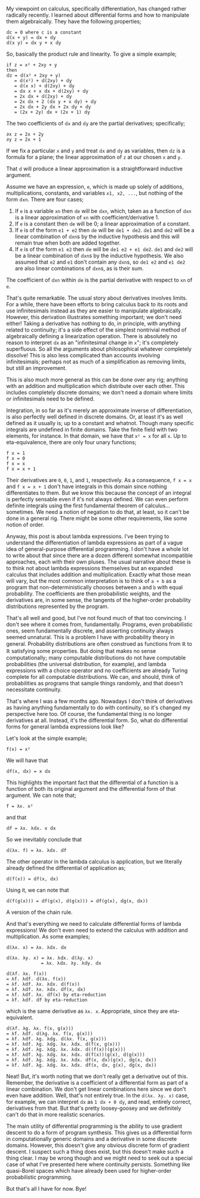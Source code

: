 My viewpoint on calculus, specifically differentiation, has changed rather radically recently. I learned about differential forms and how to manipulate them algebraically. They have the following properties;

```
𝕕c = 0 where c is a constant
𝕕(x + y) = 𝕕x + 𝕕y
𝕕(x y) = 𝕕x y + x 𝕕y
```

So, basically the product rule and linearity. To give a simple example;

```
if z = x² + 2xy + y
then 
𝕕z = 𝕕(x² + 2xy + y)
   = 𝕕(x²) + 𝕕(2xy) + 𝕕y
   = 𝕕(x x) + 𝕕(2xy) + 𝕕y
   = 𝕕x x + x 𝕕x + 𝕕(2xy) + 𝕕y
   = 2x 𝕕x + 𝕕(2xy) + 𝕕y
   = 2x 𝕕x + 2 (𝕕x y + x 𝕕y) + 𝕕y
   = 2x 𝕕x + 2y 𝕕x + 2x 𝕕y + 𝕕y
   = (2x + 2y) 𝕕x + (2x + 1) 𝕕y
```

The two coefficients of `𝕕x` and `𝕕y` are the partial derivatives; specifically;

```
∂x z = 2x + 2y
∂y z = 2x + 1
```

If we fix a particular `x` and `y` and treat `𝕕x` and `𝕕y` as variables, then `𝕕z` is a formula for a plane; the linear approximation of `z` at our chosen `x` and `y`.

That `𝕕` will produce a linear approximation is a straightforward inductive argument.

Assume we have an expression, `e`, which is made up solely of additions, multiplications, constants, and variables `x1, x2, ...`, but nothing of the form `𝕕xn`. There are four cases;

1. If `e` is a variable `xn` then `𝕕e` will be `𝕕xn`, which, taken as a function of `𝕕xn` is a linear approximation of `xn` with coefficient/derivative 1.
2. If `e` is a constant then `𝕕e` will be 0; a linear approximation of a constant.
3. If `e` is of the form `e1 + e2` then `𝕕e` will be `𝕕e1 + 𝕕e2`. `𝕕e1` and `𝕕e2` will be a linear combination of `𝕕xn`s by the inductive hypothesis and this will remain true when both are added together.
4. If `e` is of the form `e1 e2` then `𝕕e` will be `𝕕e1 e2 + e1 𝕕e2`. `𝕕e1` and `𝕕e2` will be a linear combination of `𝕕xn`s by the inductive hypothesis. We also assumed that `e2` and `e1` don't contain any `𝕕xn`s, so `𝕕e1 e2` and `e1 𝕕e2` are also linear combinations of `𝕕xn`s, as is their sum.

The coefficient of `𝕕xn` within `𝕕e` is the partial derivative with respect to `xn` of `e`.

That's quite remarkable. The usual story about derivatives involves limits. For a while, there have been efforts to bring calculus back to its roots and use infinitesimals instead as they are easier to manipulate algebraically. However, this derivation illustrates something important; we don't need either! Taking a derivative has nothing to do, in principle, with anything related to continuity; it's a side effect of the simplest nontrivial method of algebraically defining a linearization operation. There is absolutely no reason to interpret `𝕕x` as an "infinitesimal change in `x`"; it's completely superfluous. So all the arguments about philosophical whatever completely dissolve! This is also less complicated than accounts involving infinitesimals; perhaps not as much of a simplification as removing limits, but still an improvement.

This is also much more general as this can be done over any rig; anything with an addition and multiplication which distribute over each other. This includes completely discrete domains; we don't need a domain where limits or infinitesimals need to be defined. 

Integration, in so far as it's merely an approximate inverse of differentiation, is also perfectly well defined in discrete domains. Or, at least it's as well defined as it usually is; up to a constant and whatnot. Though many specific integrals are undefined in finite domains. Take the finite field with two elements, for instance. In that domain, we have that `x² = x` for all `x`. Up to eta-equivalence, there are only four unary functions;

```
f x = 1
f x = 0
f x = x
f x = x + 1
```

Their derivatives are `0`, `0`, `1`, and `1`, respectively. As a consequence, `f x = x` and `f x = x + 1` don't have integrals in this domain since nothing differentiates to them. But we know this because the concept of an integral is perfectly sensable even if it's not always defined. We can even perform definite integrals using the first fundamental theorem of calculus... sometimes. We need a notion of negation to do that, at least, so it can't be done in a general rig. There might be some other requirements, like some notion of order.

Anyway, this post is about lambda expressions. I've been trying to understand the differentiation of lambda expressions as part of a vague idea of general-purpose differential programming. I don't have a whole lot to write about that since there are a dozen different somewhat incompatible approaches, each with their own pluses. The usual narrative about these is to think not about lambda expressions themselves but an expanded calculus that includes addition and multiplication. Exactly what those mean will vary, but the most common interpretation is to think of `a + b` as a program that non-deterministically chooses between `a` and `b` with equal probability. The coefficients are then probabilistic weights, and the derivatives are, in some sense, the tangents of the higher-order probability distributions represented by the program.

That's all well and good, but I've not found much of that too convincing. I don't see where it comes from, fundamentally. Programs, even probabilistic ones, seem fundamentally discrete, and asserting continuity always seemed unnatural. This is a problem I have with probability theory in general. Probability distributions are often construed as functions from ℝ to ℝ satisfying some properties. But doing that makes no sense computationally; many computable distributions do not have computable probabilities (the universal distribution, for example), and lambda expressions with a choice operator and no coefficients are already Turing complete for all computable distributions. We can, and should, think of probabilities as programs that sample things randomly, and that doesn't necessitate continuity.

That's where I was a few months ago. Nowadays I don't think of derivatives as having anything fundamentally to do with continuity, so it's changed my perspective here too. Of course, the fundamental thing is no longer derivatives at all. Instead, it's the differential form. So, what do differential forms for general lambda expressions look like?

Let's look at the simple example;

```
f(x) = x²
```

We will have that

```
𝕕f(x, 𝕕x) = x 𝕕x
```

This highlights the important fact that the differential of a function is a function of both its original argument and the differential form of that argument. We can note that;

```
f = λx. x²
```

and that

```
𝕕f = λx. λ𝕕x. x 𝕕x
```

So we inevitably conclude that

```
𝕕(λx. f) = λx. λ𝕕x. 𝕕f
```

The other operator in the lambda calculus is application, but we literally already defined the differential of application as;

```
𝕕(f(x)) = 𝕕f(x, 𝕕x)
```

Using it, we can note that

```
𝕕(f(g(x))) = 𝕕f(g(x), 𝕕(g(x))) = 𝕕f(g(x), 𝕕g(x, 𝕕x))
```

A version of the chain rule.

And that's everything we need to calculate differential forms of lambda expressions! We don't even need to extend the calculus with addition and multiplication. As some examples;

```
𝕕(λx. x) = λx. λ𝕕x. 𝕕x
```

```
𝕕(λx. λy. x) = λx. λ𝕕x. 𝕕(λy. x) 
             = λx. λ𝕕x. λy. λ𝕕y. 𝕕x
```

```
𝕕(λf. λx. f(x))
= λf. λ𝕕f. 𝕕(λx. f(x))
= λf. λ𝕕f. λx. λ𝕕x. 𝕕(f(x))
= λf. λ𝕕f. λx. λ𝕕x. 𝕕f(x, 𝕕x)
= λf. λ𝕕f. λx. 𝕕f(x) by eta-reduction
= λf. λ𝕕f. 𝕕f by eta-reduction
```

which is the same derivative as `λx. x`. Appropriate, since they are eta-equivalent.

```
𝕕(λf. λg. λx. f(x, g(x)))
= λf. λ𝕕f. 𝕕(λg. λx. f(x, g(x)))
= λf. λ𝕕f. λg. λ𝕕g. 𝕕(λx. f(x, g(x)))
= λf. λ𝕕f. λg. λ𝕕g. λx. λ𝕕x. 𝕕(f(x, g(x)))
= λf. λ𝕕f. λg. λ𝕕g. λx. λ𝕕x. 𝕕((f(x))(g(x)))
= λf. λ𝕕f. λg. λ𝕕g. λx. λ𝕕x. 𝕕(f(x))(g(x), 𝕕(g(x)))
= λf. λ𝕕f. λg. λ𝕕g. λx. λ𝕕x. 𝕕f(x, 𝕕x)(g(x), 𝕕g(x, 𝕕x))
= λf. λ𝕕f. λg. λ𝕕g. λx. λ𝕕x. 𝕕f(x, 𝕕x, g(x), 𝕕g(x, 𝕕x))
```

Neat! But, it's worth noting that we don't really get a derivative out of this. Remember, the derivative is a coefficient of a differential form as part of a linear combination. We don't get linear combinations here since we don't even have addition. Well, that's not entirely true. In the `𝕕(λx. λy. x)` case, for example, we can interpret `𝕕x` as `1 𝕕x + 0 𝕕y`, and read, entirely correct, derivatives from that. But that's pretty loosey-goosey and we definitely can't do that in more realistic scenarios.

The main utility of differential programming is the ability to use gradient descent to do a form of program synthesis. This gives us a differential form in computationally generic domains and a derivative in some discrete domains. However, this doesn't give any obvious discrete form of gradient descent. I suspect such a thing does exist, but this doesn't make such a thing clear. I may be wrong though and we might need to seek out a special case of what I've presented here where continuity persists. Something like quasi-Borel spaces which have already been used for higher-order probabilistic programming.

But that's all I have for now. Bye!
